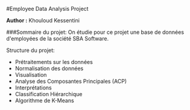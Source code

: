 #Employee Data Analysis Project

**Author :** Khouloud Kessentini

###Sommaire du projet: On étudie pour ce projet une base de données d'employées de la société SBA Software.

Structure du projet:

* Prétraitements sur les données
* Normalisation des données
* Visualisation
* Analyse des Composantes Principales (ACP)
* Interprétations
* Classification Hiérarchique
* Algorithme de K-Means

